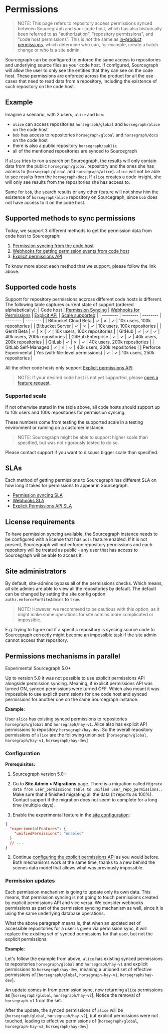 # Permissions

> NOTE: This page refers to repository access permissions synced between Sourcegraph and your code host, which has also historically been referred to as "authorization", "repository permissions", and "code host permissions". This is *not* the same as [in-product permissions](../access_control/index.md), which determine who can, for example, create a batch change or who is a site admin.

Sourcegraph can be configured to enforce the same access to repositories and underlying 
source files as your code host. If configured, Sourcegraph will allow the user to only 
see the entities that they can see on the code host. These permissions are enforced 
across the product for all the use cases that need to read data from a repository, 
including the existence of such repository on the code host.

## Example

Imagine a scenario, with 2 users, `alice` and `bob`: 

- `alice` can access repositories `horsegraph/global` and `horsegraph/alice` on the code host
- `bob` has access to repositories `horsegraph/global` and `horsegraph/docs` on the code host
- there is also a public repository `horsegraph/public`
- all of the mentioned repositories are synced to Sourcegraph

If `alice` tries to run a search on Sourcegraph, the results will only contain data from the public `horsegraph/global` repository 
and the ones she has access to (`horsegraph/global` and `horsegraph/alice`). `alice` will not be able to see results 
from the `horsegraph/docs`. If `alice` creates a code insight, she will only see results from the repositories she has access to.

Same for `bob`, the search results or any other feature will not show him the existence of `horsegraph/alice` repository on 
Sourcegraph, since `bob` does not have access to it on the code host.

## Supported methods to sync permissions

Today, we support 3 different methods to get the permission data from code host to Sourcegraph:

1. [Permission syncing from the code host](syncing.md)
1. [Webhooks for getting permission events from code host](webhooks.md)
1. [Explicit permissions API](api.md)

To know more about each method that we support, please follow the link above.

## Supported code hosts

Support for repository permissions accross different code hosts is different. The following table captures current state of support (ordered alphabetically):
| Code host | [Permission Syncing](syncing.md) | [Webhooks for Permissions](webhooks.md) | [Explicit API](api.md) | [Scale supported](#supported-scale) |
| -------- | -------- | -------- | -------- | -------- |
| Bitbucket Cloud <span class="badge badge-beta">Beta</span> | ✓ | ✗ | ✓ | 10k users, 100k repositories |
| Bitbucket Server | ✓ | ✗ | ✓ | 10k users, 100k repositories |
| Gerrit <span class="badge badge-beta">Beta</span> | ✓ | ✗ | ✓ | 10k users, 100k repositories |
| GitHub   | ✓ | ✓ | ✓ | 40k users, 200k repositories |
| GitHub Enterprise | ✓ | ✓ | ✓ | 40k users, 200k repositories |
| GitLab | ✓ | ✗ | ✓ | 40k users, 200k repositories |
| GitLab Self-Managed | ✓ | ✗ | ✓ | 40k users, 200k repositories |
| Perforce <span class="badge badge-experimental">Experimental</span> | Yes <span class="badge">(with file-level permissions)</span> | ✓ | ✓ | 10k users, 250k repositories |

All the other code hosts only support [Explicit permissions API](./api.md). 

<span class="virtual-br"></span>

> NOTE: If your desired code host is not yet supported, please [open a feature request](https://github.com/sourcegraph/sourcegraph/issues/new?template=feature_request.md).

### Supported scale

If not otherwise stated in the table above, all code hosts should support up to 10k users and 100k repositories for permission syncing. 

These numbers come from testing the supported scale in a testing environment or running on a customer instance.

> NOTE: Sourcegraph might be able to support higher scale than specified, but was not rigorously tested to do so. 

Please contact support if you want to discuss bigger scale than specified.

## SLAs

Each method of getting permissions to Sourcegraph has different SLA on how long it takes for permissions to appear 
in Sourcegraph.

- [Permission syncing SLA](./syncing.md#sla)
- [Webhooks SLA](./webhooks.md#sla)
- [Explicit Permissions API SLA](./api.md#sla)
## License requirements

To have permission syncing available, the Sourcegraph instance needs to be configured with 
a license that has `acls` feature enabled. If it is not present, Sourcegraph will not enforce 
repository permissions and each repository will be treated as public - any user that has access 
to Sourcegraph will be able to access it.

## Site administrators

By default, site-admins bypass all of the permissions checks. Which means, all site admins are able to 
view all the repositories by default. The default can be changed by setting the site config 
option `authz.enforceForSiteAdmins` to `true`.

> NOTE: However, we recommend to be cautious with this option, as it might make some operations for site admins more complicated or impossible. 

E.g. trying to figure out if a specific repository is syncing source code to Sourcegraph correctly 
might become an impossible task if the site admin cannot access that repository.

## Permissions mechanisms in parallel

<span class="badge badge-experimental">Experimental</span>
<span class="badge badge-note">Sourcegraph 5.0+</span>

Up to version 5.0 it was not possible to use explicit permissions API alongside permission syncing. 
Meaning, if explicit permissions API was turned ON, synced permissions were turned OFF. Which also meant it was 
impossible to use explicit permissions for one code host and synced permissions for another one on the same Sourcegraph instance. 

**Example**:

User `alice` has existing synced permissions to repositories `horsegraph/global` and `horsegraph/hay-v1`. 
Alice also has explicit API permissions to repository `horsegraph/hay-dev`. So the overall repository permissions 
of `alice` are the following union set: [`horsegraph/global`, `horsegraph/hay-v1`, `horsegraph/hay-dev`]

### Configuration

**Prerequisites:** 
1. Sourcegraph version 5.0+
1. Go to **Site Admin > Migrations** page. There is a migration called `Migrate data from user_permissions table to unified user_repo_permissions.`. 
Make sure that it finished migrating all the data (it reports as 100%). Contact support if the migration does not seem to complete for a long time (multiple days). 

1. Enable the experimental feature in the [site configuration](../config/site_config.md):
```json
{
  "experimentalFeatures": {
    "unifiedPermissions": "enabled"
  }
  // ...
}
```
1. Continue [configuring the explicit permissions API](api.md#configuration) as you would before. 
Both mechanisms work at the same time, thanks to a new behind the scenes data model that allows 
what was previously impossible. 

### Permission updates

Each permission mechanism is going to update only its own data. This means, that permission syncing is not 
going to touch permissions created by explicit permissions API and vice versa. We consider webhooks permissions 
as part of the permission syncing mechanism as well, since it is using the same underlying database operations. 

What the above paragraph means is, that when an updated set of accessible repositories for a user is given via 
permission sync, it will replace the existing set of synced permissions for that user, but not the explicit permissions.

**Example**:

Let's follow the example from above, `alice` has existing synced permissions to repositories `horsegraph/global` and `horsegraph/hay-v1` 
and explicit permissions to `horsegraph/hay-dev`, meaning a unioned set of effective permissions of [`horsegraph/global`, `horsegraph-hay-v1`, `horsegraph/hay-dev`]. 

An update comes in from permission sync, now returning `alice` permissions as [`horsegraph/global`, `horsegraph/hay-v2`]. Notice 
the removal of `horsegraph-v1` from the set.

After the update, the synced permissions of `alice` will be [`horsegraph/global`, `horsegraph/hay-v2`], but explicit permissions 
were not touched, leading to effective permissions of [`horsegraph/global`, `horsegraph-hay-v2`, `horsegraph/hay-dev`]
